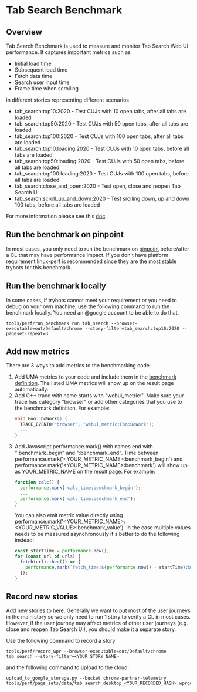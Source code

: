 # Tab Search Benchmark

## Overview

Tab Search Benchmark is used to measure and monitor Tab Search Web UI performance.
It captures important metrics such as

* Initial load time
* Subsequent load time
* Fetch data time
* Search user input time
* Frame time when scrolling

in different stories representing different scenarios
* tab_search:top10:2020 - Test CUJs with 10 open tabs, after all tabs are loaded
* tab_search:top50:2020 - Test CUJs with 50 open tabs, after all tabs are loaded
* tab_search:top100:2020 - Test CUJs with 100 open tabs, after all tabs are loaded
* tab_search:top10:loading:2020 - Test CUJs with 10 open tabs, before all tabs are loaded
* tab_search:top50:loading:2020 - Test CUJs with 50 open tabs, before all tabs are loaded
* tab_search:top100:loading:2020 - Test CUJs with 100 open tabs, before all tabs are loaded
* tab_search:close_and_open:2020 - Test open, close and reopen Tab Search UI
* tab_search:scroll_up_and_down:2020 - Test srolling down, up and down 100 tabs, before all tabs are loaded


For more information please see this [doc](https://docs.google.com/document/d/1-1ijT7wt05hlBZmSKjX_DaTCzVqpxbfTM1y-j7kYHlc).

## Run the benchmark on pinpoint

In most cases, you only need to run the benchmark on [pinpoint](https://pinpoint-dot-chromeperf.appspot.com/) before/after a CL that may have performance impact. If you don't have platform requirement linux-perf is recommended since they are the most stable trybots for this benchmark.


## Run the benchmark locally

In some cases, if trybots cannot meet your requirement or you need to debug on your own machine, use the following command to run the benchmark locally. You need an @google account to be able to do that.

```
tools/perf/run_benchmark run tab_search --browser-executable=out/Default/chrome --story-filter=tab_search:top10:2020 --pageset-repeat=3
```


## Add new metrics

There are 3 ways to add metrics to the benchmarking code

1. Add UMA metrics to your code and include them in the [benchmark definition](../../../../tools/perf/benchmarks/tab_search.py). The listed UMA metrics will show up on the result page automatically.
2. Add C++ trace with name starts with "webui_metric:". Make sure your trace has category "browser" or add other categories that you use to the benchmark definition. For example:
   ```c++
   void Foo::DoWork() {
     TRACE_EVENT0("browser", "webui_metric:Foo:DoWork");
     ...
   }
   ```
3. Add Javascript performance.mark() with names end with ":benchmark_begin" and ":benchmark_end". Time between performance.mark('<YOUR_METRIC_NAME>:benchmark_begin') and performance.mark('<YOUR_METRIC_NAME>:benchmark') will show up as YOUR_METRIC_NAME on the result page. For example:
   ```javascript
   function calc() {
     performance.mark('calc_time:benchmark_begin');
     ...
     performance.mark('calc_time:benchmark_end');
   }
   ```
   You can also emit metric value directly using performance.mark('<YOUR_METRIC_NAME>:<YOUR_METRIC_VALUE>:benchmark_value'). In the case multiple values needs to be measured asynchronously it's better to do the following instead:
   ```javascript
   const startTime = performance.now();
   for (const url of urls) {
     fetch(url).then(() => {
       performance.mark(`fetch_time:${performance.now() - startTime}:benchmark_value`);
     });
   }
   ```

## Record new stories

Add new stories to [here](../../../../tools/perf/page_sets/tab_search/tab_search_stories.py).
Generally we want to put most of the user journeys in the main story so we only need to run 1 story to verify a CL in most cases. However, if the user journey may affect metrics of other user journeys (e.g. close and reopen Tab Search UI), you should make it a separate story.

Use the following command to record a story
```
tools/perf/record_wpr --browser-executable=out/Default/chrome tab_search --story-filter=<YOUR_STORY_NAME>
```
and the following command to upload to the cloud.
```
upload_to_google_storage.py --bucket chrome-partner-telemetry tools/perf/page_sets/data/tab_search_desktop_<YOUR_RECORDED_HASH>.wprgo
```